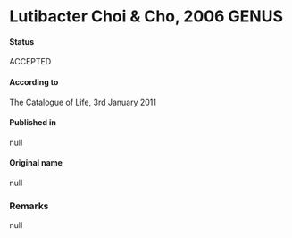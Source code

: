 # Lutibacter Choi & Cho, 2006 GENUS

#### Status
ACCEPTED

#### According to
The Catalogue of Life, 3rd January 2011

#### Published in
null

#### Original name
null

### Remarks
null